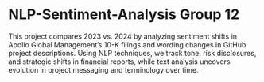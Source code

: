 # NLP-Sentiment-Analysis Group 12
This project compares 2023 vs. 2024 by analyzing sentiment shifts in Apollo Global Management’s 10-K filings and wording changes in GitHub project descriptions. Using NLP techniques, we track tone, risk disclosures, and strategic shifts in financial reports, while text analysis uncovers evolution in project messaging and terminology over time.
